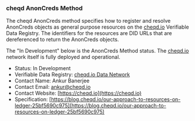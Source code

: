 ### cheqd AnonCreds Method

The cheqd AnonCreds method specifies how to register and resolve
AnonCreds objects as general purpose resources on the [cheqd.io](https://cheqd.io) Verifiable Data
Registry. The identifiers for the resources are DID URLs that are dereferenced
to return the AnonCreds objects.

The "In Development" below is the AnonCreds Method status. The [cheqd.io](https://cheqd.io)
network itself is fully deployed and operational.

- Status: In Development
- Verifiable Data Registry: [cheqd.io Data Network](https://cheqd.io)
- Contact Name: Ankur Banerjee
- Contact Email: ankur@cheqd.io
- Contact Website: [https://cheqd.io](https://cheqd.io)
- Specification: [https://blog.cheqd.io/our-approach-to-resources-on-ledger-25bf5690c975](https://blog.cheqd.io/our-approach-to-resources-on-ledger-25bf5690c975)
